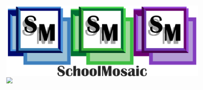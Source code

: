 ![](https://github.com/LeVraiStagiaire/SchoolMosaic/blob/bfce28e23dc02da003dd3be80a77ddf3ec21b493/.github/SchoolMosaic%20Banniere%20Claire.png#gh-light-mode-only)
![](https://github.com/LeVraiStagiaire/SchoolMosaic/blob/bfce28e23dc02da003dd3be80a77ddf3ec21b493/.github/SchoolMosaic%20Banniere%20Fonc%C3%A9.png#gh-dark-mode-only)
